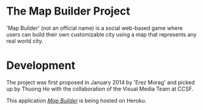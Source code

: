 # The Map Builder Project

'Map Builder' (not an official name) is a social web-based game where users can build their own customizable city using a map that represents any real world city. 


# Development
The project was first proposed in January 2014 by 'Erez Morag' and picked up by Thuong Ho with the collaboration of the Visual Media Team at CCSF.

This application [*Map Builder*](http://map-project.herokuapp.com/) is being hosted on Heroku.
